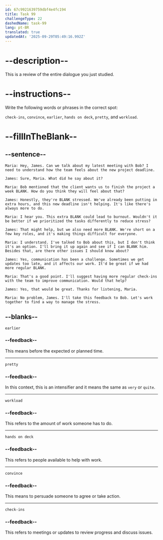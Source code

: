 ```yaml
---
id: 67c9921639759dbf4e4fc194
title: Task 99
challengeType: 22
dashedName: task-99
lang: pt-BR
translated: true
updatedAt: '2025-09-29T05:49:16.992Z'
---
```


<!-- REVIEW -->

# --description--

This is a review of the entire dialogue you just studied.

# --instructions--

Write the following words or phrases in the correct spot:

`check-ins`, `convince`, `earlier`, `hands on deck`, `pretty`, and `workload`.

# --fillInTheBlank--

## --sentence--

`Maria: Hey, James. Can we talk about my latest meeting with Bob? I need to understand how the team feels about the new project deadline.`

`James: Sure, Maria. What did he say about it?`

`Maria: Bob mentioned that the client wants us to finish the project a week BLANK. How do you think they will feel about that?`

`James: Honestly, they're BLANK stressed. We've already been putting in extra hours, and this new deadline isn't helping. It's like there's always more to do.`

`Maria: I hear you. This extra BLANK could lead to burnout. Wouldn't it be better if we prioritized the tasks differently to reduce stress?`

`James: That might help, but we also need more BLANK. We're short on a few key roles, and it's making things difficult for everyone.`

`Maria: I understand. I've talked to Bob about this, but I don't think it's an option. I'll bring it up again and see if I can BLANK him. Besides that, are there other issues I should know about?`

`James: Yes, communication has been a challenge. Sometimes we get updates too late, and it affects our work. It'd be great if we had more regular BLANK.`

`Maria: That's a good point. I'll suggest having more regular check-ins with the team to improve communication. Would that help?`

`James: Yes, that would be great. Thanks for listening, Maria.`

`Maria: No problem, James. I'll take this feedback to Bob. Let's work together to find a way to manage the stress.`

## --blanks--

`earlier`  

### --feedback--

This means before the expected or planned time.

---  

`pretty`  

### --feedback--

In this context, this is an intensifier and it means the same as `very` or `quite`.

---  

`workload`  

### --feedback--

This refers to the amount of work someone has to do.

---  

`hands on deck`  

### --feedback--

This refers to people available to help with work.

---  

`convince`  

### --feedback--

This means to persuade someone to agree or take action.  

---  

`check-ins`  

### --feedback--

This refers to meetings or updates to review progress and discuss issues.  
